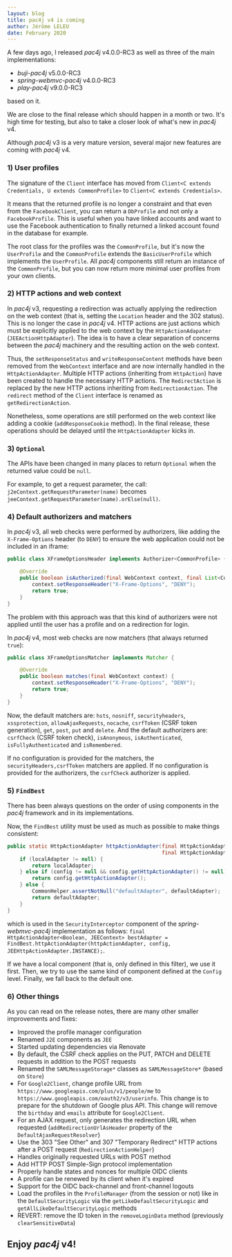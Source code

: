 ```yaml
---
layout: blog
title: pac4j v4 is coming
author: Jérôme LELEU
date: February 2020
---
```


A few days ago, I released *pac4j* v4.0.0-RC3 as well as three of the main implementations:

- *buji-pac4j* v5.0.0-RC3
- *spring-webmvc-pac4j* v4.0.0-RC3
- *play-pac4j* v9.0.0-RC3

based on it.

We are close to the final release which should happen in a month or two. It's high time for testing, but also to take a closer look of what's new in *pac4j* v4.

Although *pac4j* v3 is a very mature version, several major new features are coming with *pac4j* v4.

### 1) User profiles

The signature of the `Client` interface has moved from `Client<C extends Credentials, U extends CommonProfile>` to `Client<C extends Credentials>`.

It means that the returned profile is no longer a constraint and that even from the `FacebookClient`, you can return a `DbProfile` and not only a `FacebookProfile`.
This is useful when you have linked accounts and want to use the Facebook authentication to finally returned a linked account found in the database for example.

The root class for the profiles was the `CommonProfile`, but it's now the `UserProfile` and the `CommonProfile` extends the `BasicUserProfile` which implements the `UserProfile`.
All *pac4j* components still return an instance of the `CommonProfile`, but you can now return more minimal user profiles from your own clients.

### 2) HTTP actions and web context

In *pac4j* v3, requesting a redirection was actually applying the redirection on the web context (that is, setting the `Location` header and the 302 status).
This is no longer the case in *pac4j* v4. HTTP actions are just actions which must be explicitly applied to the web context by the `HttpActionAdapater` (`JEEActionHttpAdapter`).
The idea is to have a clear separation of concerns between the *pac4j* machinery and the resulting action on the web context.

Thus, the `setResponseStatus` and `writeResponseContent` methods have been removed from the `WebContext` interface and are now internally handled in the `HttpActionAdapter`.
Multiple HTTP actions (inheriting from `HttpAction`) have been created to handle the necessary HTTP actions. The `RedirectAction` is replaced by the new HTTP actions inheriting from `RedirectionAction`.
The `redirect` method of the `Client` interface is renamed as `getRedirectionAction`.

Nonetheless, some operations are still performed on the web context like adding a cookie (`addResponseCookie` method).
In the final release, these operations should be delayed until the `HttpActionAdapter` kicks in.

### 3) `Optional`

The APIs have been changed in many places to return `Optional`  when the returned value could be `null`.

For example, to get a request parameter, the call: `j2eContext.getRequestParameter(name)` becomes `jeeContext.getRequestParameter(name).orElse(null)`.

### 4) Default authorizers and matchers

In *pac4j* v3, all web checks were performed by authorizers, like adding the `X-Frame-Options` header (to `DENY`) to ensure the web application could not be included in an iframe:

```java
public class XFrameOptionsHeader implements Authorizer<CommonProfile> {

    @Override
    public boolean isAuthorized(final WebContext context, final List<CommonProfile> profiles) {
        context.setResponseHeader("X-Frame-Options", "DENY");
        return true;
    }
}
```

The problem with this approach was that this kind of authorizers were not applied until the user has a profile and on a redirection for login.

In *pac4j* v4, most web checks are now matchers (that always returned `true`):

```java
public class XFrameOptionsMatcher implements Matcher {

    @Override
    public boolean matches(final WebContext context) {
        context.setResponseHeader("X-Frame-Options", "DENY");
        return true;
    }
}
```

Now, the default matchers are: `hsts`, `nosniff`, `securityheaders`, `xssprotection`, `allowAjaxRequests`, `nocache`, `csrfToken` (CSRF token generation), `get`, `post`, `put` and `delete`.
And the default authorizers are: `csrfCheck` (CSRF token check), `isAnonymous`, `isAuthenticated`, `isFullyAuthenticated` and `isRemembered`.

If no configuration is provided for the matchers, the `securityHeaders,csrfToken` matchers are applied.
If no configuration is provided for the authorizers, the `csrfCheck` authorizer is applied.

### 5) `FindBest`

There has been always questions on the order of using components in the *pac4j* framework and in its implementations.

Now, the `FindBest` utility must be used as much as possible to make things consistent:

```java
public static HttpActionAdapter httpActionAdapter(final HttpActionAdapter localAdapter, final Config config,
                                                  final HttpActionAdapter defaultAdapter) {
    if (localAdapter != null) {
        return localAdapter;
    } else if (config != null && config.getHttpActionAdapter() != null) {
        return config.getHttpActionAdapter();
    } else {
        CommonHelper.assertNotNull("defaultAdapter", defaultAdapter);
        return defaultAdapter;
    }
}
```

which is used in the `SecurityInterceptor` component of the *spring-webmvc-pac4j* implementation as follows: `final HttpActionAdapter<Boolean, JEEContext> bestAdapter = FindBest.httpActionAdapter(httpActionAdapter, config, JEEHttpActionAdapter.INSTANCE);`.

If we have a local component (that is, only defined in this filter), we use it first. Then, we try to use the same kind of component defined at the `Config` level.
Finally, we fall back to the default one.

### 6) Other things

As you can read on the release notes, there are many other smaller improvements and fixes:

- Improved the profile manager configuration
- Renamed `J2E` components as `JEE`
- Started updating dependencies via Renovate
- By default, the CSRF check applies on the PUT, PATCH and DELETE requests in addition to the POST requests
- Renamed the `SAMLMessageStorage*` classes as `SAMLMessageStore*` (based on `Store`)
- For `Google2Client`, change profile URL from `https://www.googleapis.com/plus/v1/people/me` to `https://www.googleapis.com/oauth2/v3/userinfo`. This change is to prepare for the shutdown of Google plus API. This change will remove the `birthday` and `emails` attribute for `Google2Client`.
- For an AJAX request, only generates the redirection URL when requested (`addRedirectionUrlAsHeader` property of the `DefaultAjaxRequestResolver`)
- Use the 303 "See Other" and 307 "Temporary Redirect" HTTP actions after a POST request (`RedirectionActionHelper`)
- Handles originally requested URLs with POST method
- Add HTTP POST Simple-Sign protocol implementation
- Properly handle states and nonces for multiple OIDC clients
- A profile can be renewed by its client when it's expired
- Support for the OIDC back-channel and front-channel logouts
- Load the profiles in the `ProfileManager` (from the session or not) like in the `DefaultSecurityLogic` via the `getLikeDefaultSecurityLogic` and `getAllLikeDefaultSecurityLogic` methods
- REVERT: remove the ID token in the `removeLoginData`  method (previously `clearSensitiveData`)

## Enjoy *pac4j* v4!
